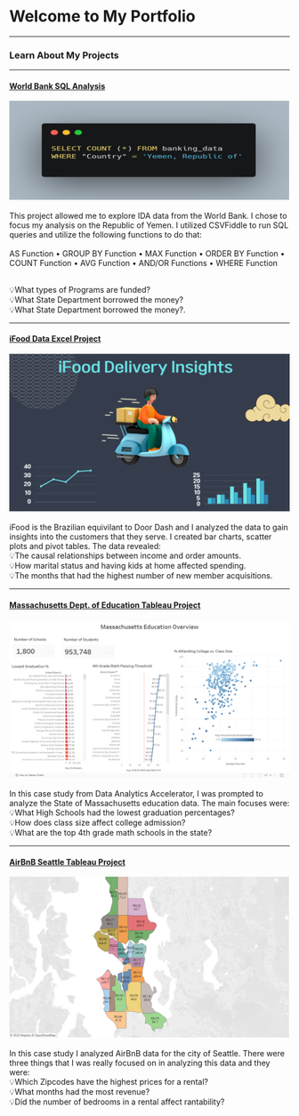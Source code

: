 # Welcome to My Portfolio

---

### Learn About My Projects

---
#### [World Bank SQL Analysis](/World_Bank_SQL_Project.pdf)
[<img src="images/Yemen_SQL_Code.png?raw=true"/>](/World_Bank_SQL_Project.pdf)
<br><br>
This project allowed me to explore IDA data from the World Bank.  I chose to focus my analysis on the Republic of Yemen. I utilized CSVFiddle to run SQL queries
and utilize the following functions to do that:
<br /><br />
AS Function • GROUP BY Function • MAX Function • ORDER BY Function • COUNT Function • AVG Function • AND/OR Functions • WHERE Function 
<br /><br />

💡What types of Programs are funded? <br>
💡What State Department borrowed the money? <br>
💡What State Department borrowed the money?.  



---
#### [iFood Data Excel Project](https://www.linkedin.com/pulse/uncovering-flavorful-insights-data-analysis-ifood-trends-kenny-dunn-nkjqc/)
[<img src="images/iFood.png?raw=true"/>](https://www.linkedin.com/pulse/uncovering-flavorful-insights-data-analysis-ifood-trends-kenny-dunn-nkjqc/)
<br><br>
iFood is the Brazilian equivilant to Door Dash and I analyzed the data to gain insights into the customers that they serve.  I created bar charts, scatter plots and pivot tables.  The data revealed: <br>
💡The causal relationships between income and order amounts. <br>
💡How marital status and having kids at home affected spending. <br>
💡The months that had the highest number of new member acquisitions.  


---
#### [Massachusetts Dept. of Education Tableau Project](https://www.loom.com/share/c79e0210b5394b15ab0984b0cc0bc984)
[<img src="images/Tableau_Mass_Ed.png?raw=true"/>](https://www.linkedin.com/posts/kennyddunn_massachusetts-education-overview-activity-7163199462859870209-s2ZD?utm_source=share&utm_medium=member_desktop)
<br><br>
In this case study from Data Analytics Accelerator, I was prompted to analyze the State of Massachusetts education data. The main focuses were: <br>
💡What High Schools had the lowest graduation percentages? <br>
💡How does class size affect college admission? <br>
💡What are the top 4th grade math schools in the state? 


---
#### [AirBnB Seattle Tableau Project](https://public.tableau.com/app/profile/kenny.dunn/viz/AirBnBZipCodeDataViz/Dashboard1)
[<img src="AirBnB_ZipCodes_Seattle.png?raw=true"/>](https://public.tableau.com/app/profile/kenny.dunn/viz/AirBnBZipCodeDataViz/Dashboard1)
<br><br>
In this case study I analyzed AirBnB data for the city of Seattle. There were three things that I was really focused on in analyzing this data and they were: <br>
💡Which Zipcodes have the highest prices for a rental? <br>
💡What months had the most revenue? <br>
💡Did the number of bedrooms in a rental affect rantability? 



